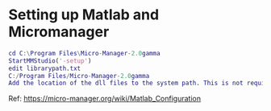 # Setting up Matlab and Micromanager

```matlab
cd C:\Program Files\Micro-Manager-2.0gamma
StartMMStudio('-setup')
edit librarypath.txt
C:/Program Files/Micro-Manager-2.0gamma
Add the location of the dll files to the system path. This is not required for all device drivers but is required to access the Andor driver on a Windows 7 system. 

```

Ref: https://micro-manager.org/wiki/Matlab_Configuration
